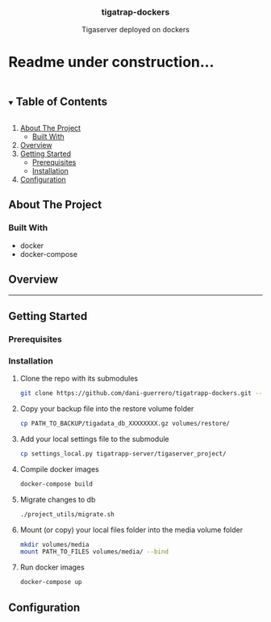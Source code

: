 <!--
*** Thanks for checking out the Best-README-Template. If you have a suggestion
*** that would make this better, please fork the repo and create a pull request
*** or simply open an issue with the tag "enhancement".
*** Thanks again! Now go create something AMAZING! :D
***
***
***
*** To avoid retyping too much info. Do a search and replace for the following:
*** dani-guerrero, db-photo-migrations, twitter_handle, email, db-photo-migrations, A tool to remove duplicate photos in tigaserver
-->



<!-- PROJECT SHIELDS -->
<!--
*** I'm using markdown "reference style" links for readability.
*** Reference links are enclosed in brackets [ ] instead of parentheses ( ).
*** See the bottom of this document for the declaration of the reference variables
*** for contributors-url, forks-url, etc. This is an optional, concise syntax you may use.
*** https://www.markdownguide.org/basic-syntax/#reference-style-links
-->
<p align="center">
  <a href="https://github.com/dani-guerrero/tigatrap-dockers">
  </a>

  <h3 align="center">tigatrap-dockers</h3>

  <p align="center">
    Tigaserver deployed on dockers
    <br />
</p>
<h1>Readme under construction...</h1>


<!-- TABLE OF CONTENTS -->
<details open="open">
  <summary><h2 style="display: inline-block">Table of Contents</h2></summary>
  <ol>
    <li>
      <a href="#about-the-project">About The Project</a>
      <ul>
        <li><a href="#built-with">Built With</a></li>
      </ul>
    </li>
    <li>
      <a href="#overview">Overview</a>
    </li>
    <li>
      <a href="#getting-started">Getting Started</a>
      <ul>
        <li><a href="#prerequisites">Prerequisites</a></li>
        <li><a href="#installation">Installation</a></li>
      </ul>
    <li>
      <a href="#configuration">Configuration</a>
    </li>
    </li>
  </ol>
</details>



<!-- ABOUT THE PROJECT -->
## About The Project


### Built With

* []() docker
* []() docker-compose
## Overview

<hr>

<!-- GETTING STARTED -->
## Getting Started


### Prerequisites


### Installation

1. Clone the repo with its submodules
   ```sh
   git clone https://github.com/dani-guerrero/tigatrapp-dockers.git --recursive
   ```
2. Copy your backup file into the restore volume folder
   ```sh
   cp PATH_TO_BACKUP/tigadata_db_XXXXXXXX.gz volumes/restore/
   ```
3. Add your local settings file to the submodule
   ```sh
   cp settings_local.py tigatrapp-server/tigaserver_project/
   ``` 
4. Compile docker images
   ```sh
   docker-compose build
   ```
5. Migrate changes to db
   ```sh
   ./project_utils/migrate.sh
   ```
6. Mount (or copy) your local files folder into the media volume folder
   ```sh
   mkdir volumes/media
   mount PATH_TO_FILES volumes/media/ --bind
   ```
7. Run docker images
   ```sh
   docker-compose up
   ```



<!-- USAGE EXAMPLES -->
## Configuration
